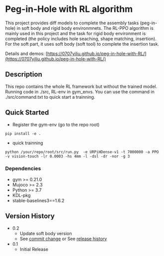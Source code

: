 # Peg-in-Hole with RL algorithm

This project provides diff models to complete the assembly tasks (peg-in-hole) in soft body and rigid body environmnets. The RL-PPO algorithm is mainly used in this project and the task for rigid body environment is completed (the policy includes hole seaching, shape matching, insertion). For the soft part, it uses soft body (soft tool) to complete the insertion task.

Details and demos: [https://0707yiliu.github.io/peg-in-hole-with-RL/](https://0707yiliu.github.io/peg-in-hole-with-RL/)

## Description

This repo contains the whole RL framework but without the trained model. Running code in ./src, RL-env in gym_envs. You can use the command in ./src/command.txt to quick start a trainning.

## Quick Started
* Register the gym-env (go to the repo root)
```
pip install -e .
```
* quick trainning
```
python /your/repo/root/src/run.py  -e URPiHDense-v1 -t 7000000 -a PPO -v vision-touch -lr 0.0003 -hs 4mm -l -dsl -dr -nor -g 3
```

### Dependencies

* gym >= 0.21.0
* Mujoco >= 2.3
* Python >= 3.7
* KDL-pkg
* stable-baselines3==1.6.2

<!-- # Rigid body assembly

This sub-work build up the env with triangle obj and hole, the PPO-algorithm is used to train the model with different gaps (we used the gap proportion the redefine the gap between obj & hole finally).

Performance:[https://www.youtube.com/watch?v=1npPWYU3B6g](https://www.youtube.com/watch?v=1npPWYU3B6g)

# Soft body insertion

TODO -->

<!-- 
### Executing program

* How to run the program
* Step-by-step bullets
```
code blocks for commands
``` -->

<!-- ## Help

Any advise for common problems or issues.
```
command to run if program contains helper info
``` -->

<!-- ## Authors

Contributors names and contact info

ex. Dominique Pizzie  
ex. [@DomPizzie](https://twitter.com/dompizzie) -->

## Version History

* 0.2
    * Update soft body version
    * See [commit change]() or See [release history]()
* 0.1
    * Initial Release

<!-- ## License

Distributed under the MIT License. -->
